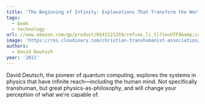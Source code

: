 ```yaml
---
title: 'The Beginning of Infinity: Explanations That Transform the World'
tags:
  - book
  - technology
url: //www.amazon.com/gp/product/0143121359/ref=as_li_tl?ie=UTF8&amp;camp=1789&amp;creative=390957&amp;creativeASIN=0143121359&amp;linkCode=as2&amp;tag=micahredding-20&amp;linkId=TVKUGA66PEJJSOMD
image: 'https://res.cloudinary.com/christian-transhumanist-association/image/upload/v1757363066/books/716R8HCtH_L._SL1500_.jpg'
authors:
  - David Deutsch
year: '2011'
---
```

David Deutsch, the pioneer of quantum computing, explores the systems in physics that have infinite reach—including the human mind. Not specifically transhuman, but great physics-as-philosophy, and will change your perception of what we're capable of.
